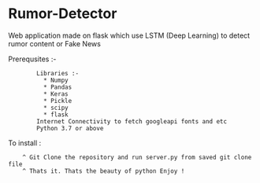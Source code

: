 # Rumor-Detector
Web application made on flask which use LSTM (Deep Learning) to detect rumor content or Fake News


Prerequsites :-

            Libraries :-
              * Numpy
              * Pandas
              * Keras
              * Pickle
              * scipy
              * flask
            Internet Connectivity to fetch googleapi fonts and etc
            Python 3.7 or above
            
To install :

        ^ Git Clone the repository and run server.py from saved git clone file
        ^ Thats it. Thats the beauty of python Enjoy !
   
            
            
